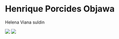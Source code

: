 # Henrique Porcides Objawa


Helena Viana suldin

![](https://media.tenor.com/2XHFr6j_MBsAAAAM/blox-fruit.gif)
![](https://media.tenor.com/cWsK6nwdcHYAAAAM/bing-chi-ling-alex-mei-bing.gif)
